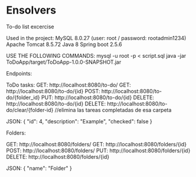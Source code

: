 # Ensolvers
To-do list excercise

Used in the project:
MySQL 8.0.27 (user: root / password: rootadmin1234)
Apache Tomcat 8.5.72
Java 8
Spring boot 2.5.6

USE THE FOLLOWING COMMANDS:
mysql -u root -p < script.sql
java -jar ToDoApp/target/ToDoApp-1.0.0-SNAPSHOT.jar

Endpoints:

ToDo tasks:
GET: http://localhost:8080/to-do/
GET: http://localhost:8080/to-do/{id}
POST: http://localhost:8080/to-do/{folder_id}
PUT: http://localhost:8080/to-do/{id}
DELETE: http://localhost:8080/to-do/{id}
DELETE: http://localhost:8080/to-do/clear/{folder-id} //elimina las tareas completadas de esa carpeta

JSON:
{
        "id": 4,
        "description": "Example",
        "checked": false
}

Folders:

GET: http://localhost:8080/folders/
GET: http://localhost:8080/folders/{id}
POST: http://localhost:8080/folders/
PUT: http://localhost:8080/folders/{id}
DELETE: http://localhost:8080/folders/{id}

JSON:
{
        "name": "Folder"
}
